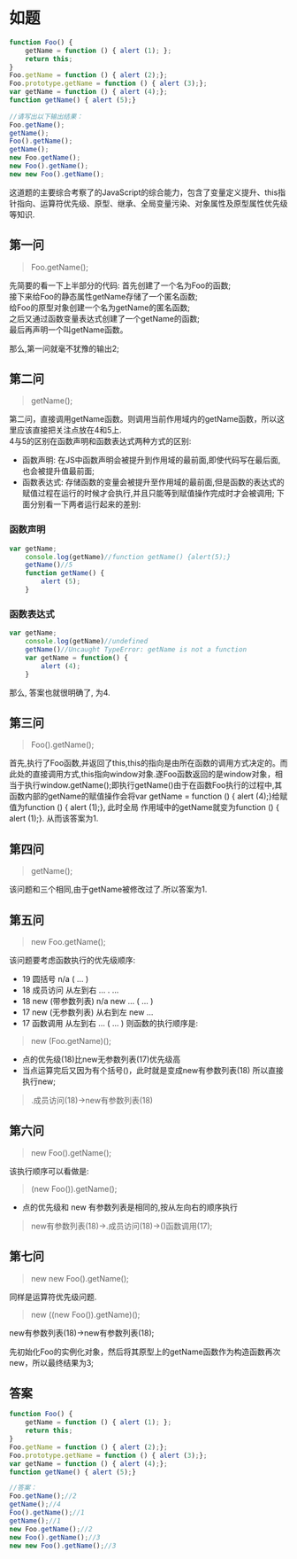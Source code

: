 
# 如题 

```js
function Foo() {
    getName = function () { alert (1); };
    return this;
}
Foo.getName = function () { alert (2);};
Foo.prototype.getName = function () { alert (3);};
var getName = function () { alert (4);};
function getName() { alert (5);}
 
//请写出以下输出结果：
Foo.getName();
getName();
Foo().getName();
getName();
new Foo.getName();
new Foo().getName();
new new Foo().getName();
```
这道题的主要综合考察了的JavaScript的综合能力，包含了变量定义提升、this指针指向、运算符优先级、原型、继承、全局变量污染、对象属性及原型属性优先级等知识.  
## 第一问  
>Foo.getName();  

先简要的看一下上半部分的代码: 首先创建了一个名为Foo的函数;  
接下来给Foo的静态属性getName存储了一个匿名函数;  
给Foo的原型对象创建一个名为getName的匿名函数;  
之后又通过函数变量表达式创建了一个getName的函数;  
最后再声明一个叫getName函数。

那么,第一问就毫不犹豫的输出2;  
## 第二问  
>getName();  

第二问，直接调用getName函数。则调用当前作用域内的getName函数，所以这里应该直接把关注点放在4和5上.  
4与5的区别在函数声明和函数表达式两种方式的区别:  
- 函数声明: 在JS中函数声明会被提升到作用域的最前面,即使代码写在最后面,也会被提升值最前面;
- 函数表达式: 存储函数的变量会被提升至作用域的最前面,但是函数的表达式的赋值过程在运行的时候才会执行,并且只能等到赋值操作完成时才会被调用; 
下面分别看一下两者运行起来的差别:  

### 函数声明
```js
var getName;
    console.log(getName)//function getName() {alert(5);}
    getName()//5
    function getName() {
        alert (5);
    }
```
### 函数表达式
```js
var getName;
    console.log(getName)//undefined
    getName()//Uncaught TypeError: getName is not a function
    var getName = function() {
        alert (4);
    }
```
那么, 答案也就很明确了, 为4. 

## 第三问  
>Foo().getName();  

首先,执行了Foo函数,并返回了this,this的指向是由所在函数的调用方式决定的。而此处的直接调用方式,this指向window对象.遂Foo函数返回的是window对象，相当于执行window.getName();即执行getName()由于在函数Foo执行的过程中,其函数内部的getName的赋值操作会将var getName = function () { alert (4);}给赋值为function () { alert (1);}, 此时全局
作用域中的getName就变为function () { alert (1);}. 从而该答案为1. 

## 第四问  
>getName();  

该问题和三个相同,由于getName被修改过了.所以答案为1.  
## 第五问  
>new Foo.getName();  

该问题要考虑函数执行的优先级顺序:  

  - 19  圆括号                       n/a ( … )
  - 18  成员访问         从左到右    … . …
  - 18  new (带参数列表) n/a         new … ( … )
  - 17  new (无参数列表) 从右到左    new …  
  - 17  函数调用         从左到右    … ( … )
则函数的执行顺序是:  

>new (Foo.getName)();  

+ 点的优先级(18)比new无参数列表(17)优先级高
+ 当点运算完后又因为有个括号()，此时就是变成new有参数列表(18) 所以直接执行new;  
>.成员访问(18)->new有参数列表(18)

## 第六问  
>new Foo().getName();  

该执行顺序可以看做是:  
>(new Foo()).getName(); 

+ 点的优先级和 new 有参数列表是相同的,按从左向右的顺序执行  
> new有参数列表(18)->.成员访问(18)->()函数调用(17);

## 第七问  
>new new Foo().getName();  

同样是运算符优先级问题.  
>new ((new Foo()).getName)();  

new有参数列表(18)->new有参数列表(18); 

先初始化Foo的实例化对象，然后将其原型上的getName函数作为构造函数再次new，所以最终结果为3;   

## 答案  
```js
function Foo() {
    getName = function () { alert (1); };
    return this;
}
Foo.getName = function () { alert (2);};
Foo.prototype.getName = function () { alert (3);};
var getName = function () { alert (4);};
function getName() { alert (5);}

//答案：
Foo.getName();//2
getName();//4
Foo().getName();//1
getName();//1
new Foo.getName();//2
new Foo().getName();//3
new new Foo().getName();//3
```